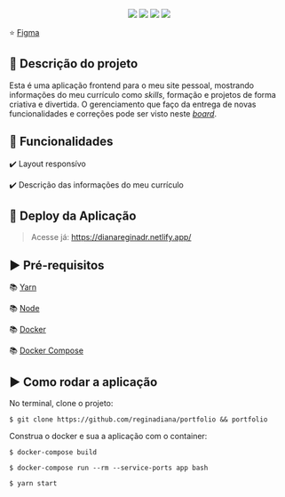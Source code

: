 <p align="center">
  <img src="https://img.shields.io/static/v1?label=react&message=framework&color=blue&style=for-the-badge&logo=REACT"/>
  <img src="http://img.shields.io/static/v1?label=License&message=MIT&color=green&style=for-the-badge"/>
  <img src="http://img.shields.io/static/v1?label=STATUS&message=CONCLUIDO&color=GREEN&style=for-the-badge"/>
  <img src="http://img.shields.io/static/v1?label=vers%C3%A3o%20do%20projeto&message=v3.0.0&color=violet&style=for-the-badge&logo=github">
</p>

:star: [Figma](https://www.figma.com/file/3hXtwB6U7DRJMdObzqEQus/Diana-Figma-Template-1?node-id=220-2&t=HED93qvoPNglYFap-0)

##  :dash: Descrição do projeto

Esta é uma aplicação frontend para o meu site pessoal, mostrando informações do meu currículo como _skills_, formação e projetos de forma criativa e divertida. O gerenciamento que faço da entrega de novas funcionalidades e correções pode ser visto neste [_board_](https://github.com/users/reginadiana/projects/6).

##  :dash: Funcionalidades

:heavy_check_mark: Layout responsívo

:heavy_check_mark: Descrição das informações do meu currículo

##  :dash: Deploy da Aplicação

> Acesse já: https://dianareginadr.netlify.app/

## :arrow_forward: Pré-requisitos

:books: [Yarn](https://yarnpkg.com/lang/pt-BR/docs/install/)

:books: [Node](https://nodejs.org/en/download/)

:books: [Docker](https://docs.docker.com/engine/install/ubuntu/)

:books: [Docker Compose](https://docs.docker.com/compose/install/)

## :arrow_forward: Como rodar a aplicação

No terminal, clone o projeto:

```
$ git clone https://github.com/reginadiana/portfolio && portfolio
```

Construa o docker e sua a aplicação com o container:

```
$ docker-compose build

$ docker-compose run --rm --service-ports app bash

$ yarn start
```
